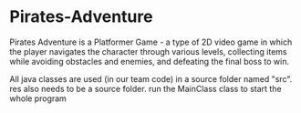# Pirates-Adventure
Pirates Adventure is a Platformer Game - a type of 2D video game in which the player navigates the character through various levels, collecting items while avoiding obstacles and enemies, and defeating the final boss to win. 

All java classes are used (in our team code) in a source folder named "src".
res also needs to be a source folder.
run the MainClass class to start the whole program

